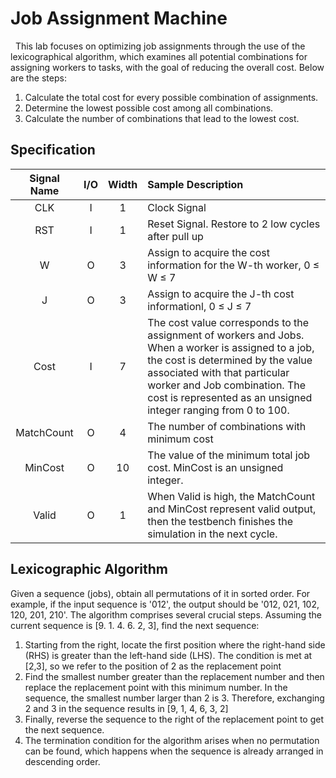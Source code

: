 # Job Assignment Machine
&nbsp;&nbsp;This lab focuses on optimizing job assignments through the use of the lexicographical algorithm, which examines all potential combinations for assigning workers to tasks, with the goal of reducing the overall cost. Below are the steps:  
1. Calculate the total cost for every possible combination of assignments.
2. Determine the lowest possible cost among all combinations.
3. Calculate the number of combinations that lead to the lowest cost.

## Specification

| Signal Name | I/O | Width | Sample Description |
| :----: | :----: | :----: | :----|
| CLK | I | 1 | Clock Signal |
| RST | I | 1 | Reset Signal. Restore to 2 low cycles after pull up |
| W | O | 3 | Assign to acquire the cost information for the W-th worker, 0 &le; W &le; 7 |
| J | O | 3 | Assign to acquire the J-th cost informationl, 0 &le; J &le; 7 |
| Cost | I | 7 | The cost value corresponds to the assignment of workers and Jobs. When a worker is assigned to a job, the cost is determined by the value associated with that particular worker and Job combination. The cost is represented as an unsigned integer ranging from 0 to 100. |
| MatchCount | O | 4 | The number of combinations with minimum cost |
| MinCost | O | 10 | The value of the minimum total job cost. MinCost is an unsigned integer. |
| Valid | O | 1 | When Valid is high, the MatchCount and MinCost represent valid output, then the testbench finishes the simulation in the next cycle. |

## Lexicographic Algorithm

Given a sequence (jobs), obtain all permutations of it in sorted order. For example, if the input sequence is '012', the output should be '012, 021, 102, 120, 201, 210'. The algorithm comprises several crucial steps. Assuming the current sequence is [9. 1. 4. 6. 2, 3], find the next sequence:  
1. Starting from the right, locate the first position where the right-hand side (RHS) is greater than the left-hand side (LHS). The condition is met at [2,3], so we refer to the position of 2 as the replacement point  
2. Find the smallest number greater than the replacement number and then replace the replacement point with this minimum number. In the sequence, the smallest number larger than 2 is 3. Therefore, exchanging 2 and 3 in the sequence results in [9, 1, 4, 6, 3, 2]
3. Finally, reverse the sequence to the right of the replacement point to get the next sequence.
4. The termination condition for the algorithm arises when no permutation can be found, which happens when the sequence is already arranged in descending order.
